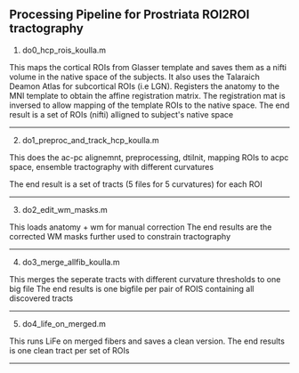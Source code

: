 Processing Pipeline for Prostriata ROI2ROI tractography 
------------------------------------------------
1. do0_hcp_rois_koulla.m

This maps the cortical ROIs from Glasser template and saves them as a nifti volume in the native space of the subjects. It also uses the Talaraich Deamon Atlas for subcortical ROIs (i.e LGN). Registers the anatomy to the MNI template to obtain the affine registration matrix. The registration mat is inversed to allow mapping of the template ROIs to the native space.
The end result is a set of ROIs (nifti) alligned to subject's native space

------------------------------------------------


2. do1_preproc_and_track_hcp_koulla.m 

This does the ac-pc alignemnt, preprocessing, dtiInit, mapping ROIs to acpc space, ensemble tractography with different curvatures

The end result is a set of tracts (5 files for 5 curvatures) for each ROI

-----------------------------------------------

3. do2_edit_wm_masks.m 

This loads anatomy + wm for manual correction
The end results are the corrected WM masks further used to constrain tractography

-----------------------------------------------


4. do3_merge_allfib_koulla.m 

This merges the seperate tracts with different curvature thresholds to one big file
The end results is one bigfile per pair of ROIS containing all discovered tracts

-----------------------------------------------


5. do4_life_on_merged.m 

This runs LiFe on merged fibers and saves a clean version.
The end results is one clean tract per set of ROIs

-----------------------------------------------



